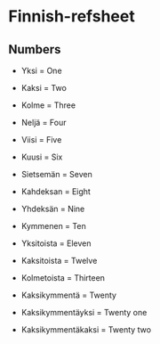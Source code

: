 # Finnish-refsheet

## Numbers


- Yksi = One

- Kaksi = Two

- Kolme = Three

- Neljä = Four

- Viisi = Five

- Kuusi = Six

- Sietsemän = Seven

- Kahdeksan = Eight

- Yhdeksän = Nine

- Kymmenen = Ten

- Yksitoista = Eleven

- Kaksitoista = Twelve

- Kolmetoista = Thirteen

- Kaksikymmentä = Twenty

- Kaksikymmentäyksi = Twenty one

- Kaksikymmentäkaksi = Twenty two
